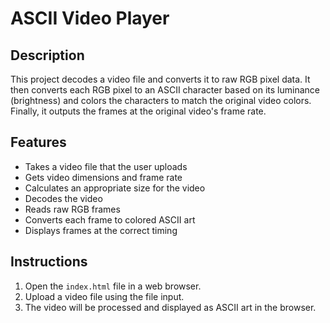 # ASCII Video Player

## Description
This project decodes a video file and converts it to raw RGB pixel data. It then converts each RGB pixel to an ASCII character based on its luminance (brightness) and colors the characters to match the original video colors. Finally, it outputs the frames at the original video's frame rate.

## Features
- Takes a video file that the user uploads
- Gets video dimensions and frame rate
- Calculates an appropriate size for the video
- Decodes the video
- Reads raw RGB frames
- Converts each frame to colored ASCII art
- Displays frames at the correct timing

## Instructions
1. Open the `index.html` file in a web browser.
2. Upload a video file using the file input.
3. The video will be processed and displayed as ASCII art in the browser.
